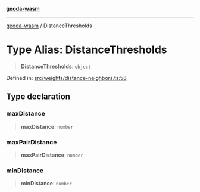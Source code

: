 [**geoda-wasm**](../README.md)

***

[geoda-wasm](../globals.md) / DistanceThresholds

# Type Alias: DistanceThresholds

> **DistanceThresholds**: `object`

Defined in: [src/weights/distance-neighbors.ts:58](https://github.com/GeoDaCenter/geoda-lib/blob/0ad3977fd23db605b1dc766f99d329a28ef59f68/src/js/src/weights/distance-neighbors.ts#L58)

## Type declaration

### maxDistance

> **maxDistance**: `number`

### maxPairDistance

> **maxPairDistance**: `number`

### minDistance

> **minDistance**: `number`
